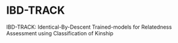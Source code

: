 # IBD-TRACK
IBD-TRACK: Identical-By-Descent Trained-models for Relatedness Assessment using Classification of Kinship
